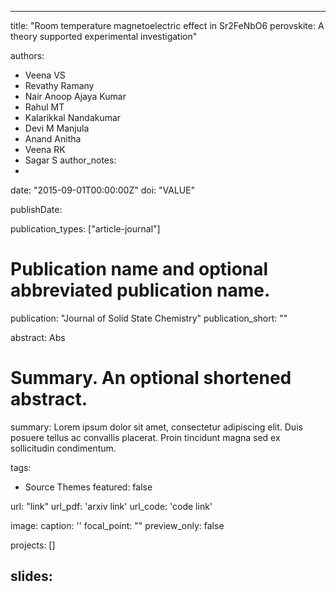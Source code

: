 
---
title: "Room temperature magnetoelectric effect in Sr2FeNbO6 perovskite: A theory supported experimental investigation"

authors:
- Veena VS 
- Revathy Ramany 
- Nair Anoop Ajaya Kumar 
- Rahul MT 
- Kalarikkal Nandakumar 
- Devi M Manjula 
- Anand Anitha 
- Veena RK 
- Sagar S
author_notes:
- 
date: "2015-09-01T00:00:00Z"
doi: "VALUE"


publishDate: 

publication_types: ["article-journal"]



# Publication name and optional abbreviated publication name.
publication: "Journal of Solid State Chemistry"
publication_short: ""

abstract: Abs

# Summary. An optional shortened abstract.
summary: Lorem ipsum dolor sit amet, consectetur adipiscing elit. Duis posuere tellus ac convallis placerat. Proin tincidunt magna sed ex sollicitudin condimentum.

tags:
- Source Themes
featured: false

url: "link"
url_pdf: 'arxiv link'
url_code: 'code link'

image:
  caption: '[](./featured.jpg)'
  focal_point: ""
  preview_only: false

projects: []

slides: 
---

